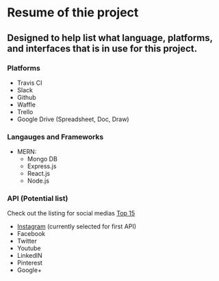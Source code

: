 # Resume of thie project
## Designed to help list what language, platforms, and interfaces that is in use for this project.

### Platforms
- Travis CI
- Slack
- Github
- Waffle
- Trello
- Google Drive (Spreadsheet, Doc, Draw)

### Langauges and Frameworks
- MERN: 
    - Mongo DB
    - Express.js
    - React.js
    - Node.js

### API (Potential list)
Check out the listing for social medias [Top 15](https://www.dreamgrow.com/top-15-most-popular-social-networking-sites/)

- [Instagram](https://www.instagram.com/developer/register/) (currently selected for first API)
- Facebook
- Twitter
- Youtube
- LinkedIN
- Pinterest
- Google+
